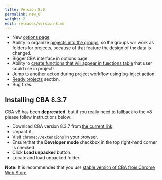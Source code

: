 ```yaml
---
title: Version 8.0
permalink: new_8
weight: 2
edit: releases/version-8.md
---
```


- New [options page](/options)
- Ability to organize [projects into the groups](/project), so the groups will work as folders for projects, because of that feature the design of the data is changed.
- Bigger CBA [interface](/cba-big) in options page.
- Ability to [create functions that will appear in functions table](/functions-management) that user could use in projects.
- Jump to [another action](/bg-inject) during project workflow using bg-inject action.
- [Ready projects](/readyproj) section.
- Bug fixes.

## Installing CBA 8.3.7

CBA v8 has been **deprecated**, but if you really need to fallback to the v8 please
follow instructions below:

- Download CBA version 8.3.7 from [the current link](https://github.com/browser-automation/cba/releases/download/8.3.7/cba.zip).
- Unpack it.
- Visit `chrome://extensions` in your browser.
- Ensure that the **Developer mode** checkbox in the top right-hand corner is checked.
- Click **Load unpacked** button.
- Locate and load unpacked folder.

**Note:** It is recommended that you use [stable version of CBA from Chrome Web
Store](https://chrome.google.com/webstore/detail/chromium-browser-automati/jmbmjnojfkcohdpkpjmeeijckfbebbon).

